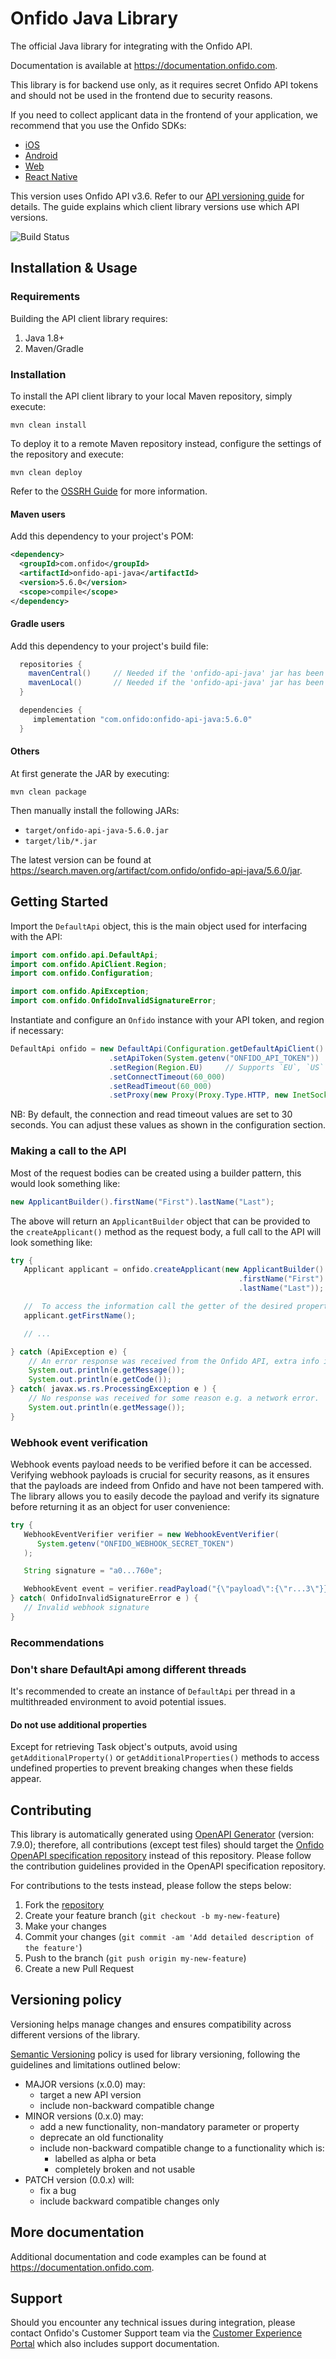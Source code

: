 # Onfido Java Library

The official Java library for integrating with the Onfido API.

Documentation is available at <https://documentation.onfido.com>.

This library is for backend use only, as it requires secret Onfido API tokens and should not be used in the frontend due to security reasons.

If you need to collect applicant data in the frontend of your application, we recommend that you use the Onfido SDKs:

- [iOS](https://github.com/onfido/onfido-ios-sdk)
- [Android](https://github.com/onfido/onfido-android-sdk)
- [Web](https://github.com/onfido/onfido-sdk-ui)
- [React Native](https://github.com/onfido/react-native-sdk)

This version uses Onfido API v3.6. Refer to our [API versioning guide](https://developers.onfido.com/guide/api-versioning-policy#client-libraries) for details. The guide explains which client library versions use which API versions.

![Build Status](https://github.com/onfido/onfido-java/actions/workflows/maven.yml/badge.svg)

## Installation & Usage

### Requirements

Building the API client library requires:

1. Java 1.8+
2. Maven/Gradle

### Installation

To install the API client library to your local Maven repository, simply execute:

```shell
mvn clean install
```

To deploy it to a remote Maven repository instead, configure the settings of the repository and execute:

```shell
mvn clean deploy
```

Refer to the [OSSRH Guide](https://central.sonatype.org/publish/publish-guide) for more information.

#### Maven users

Add this dependency to your project's POM:

```xml
<dependency>
  <groupId>com.onfido</groupId>
  <artifactId>onfido-api-java</artifactId>
  <version>5.6.0</version>
  <scope>compile</scope>
</dependency>
```

#### Gradle users

Add this dependency to your project's build file:

```groovy
  repositories {
    mavenCentral()     // Needed if the 'onfido-api-java' jar has been published to maven central.
    mavenLocal()       // Needed if the 'onfido-api-java' jar has been published to the local maven repo.
  }

  dependencies {
     implementation "com.onfido:onfido-api-java:5.6.0"
  }
```

#### Others

At first generate the JAR by executing:

```shell
mvn clean package
```

Then manually install the following JARs:

- `target/onfido-api-java-5.6.0.jar`
- `target/lib/*.jar`

The latest version can be found at <https://search.maven.org/artifact/com.onfido/onfido-api-java/5.6.0/jar>.

## Getting Started

Import the `DefaultApi` object, this is the main object used for interfacing with the API:

```java
import com.onfido.api.DefaultApi;
import com.onfido.ApiClient.Region;
import com.onfido.Configuration;

import com.onfido.ApiException;
import com.onfido.OnfidoInvalidSignatureError;
```

Instantiate and configure an `Onfido` instance with your API token, and region if necessary:

```java
DefaultApi onfido = new DefaultApi(Configuration.getDefaultApiClient()
                      .setApiToken(System.getenv("ONFIDO_API_TOKEN"))
                      .setRegion(Region.EU)     // Supports `EU`, `US` and `CA`
                      .setConnectTimeout(60_000)
                      .setReadTimeout(60_000)
                      .setProxy(new Proxy(Proxy.Type.HTTP, new InetSocketAddress(host, port))));   // Optionally define a connection proxy with the specified host and port
```

NB: By default, the connection and read timeout values are set to 30 seconds. You can adjust these values as shown in the configuration section.

### Making a call to the API

Most of the request bodies can be created using a builder pattern, this would look something like:

```java
new ApplicantBuilder().firstName("First").lastName("Last");
```

The above will return an `ApplicantBuilder` object that can be provided to the `createApplicant()` method as the request body, a full call to the API will look something like:

```java
try {
   Applicant applicant = onfido.createApplicant(new ApplicantBuilder()
                                                   .firstName("First")
                                                   .lastName("Last"));

   //  To access the information call the getter of the desired property on the object, for example:
   applicant.getFirstName();

   // ...

} catch (ApiException e) {
    // An error response was received from the Onfido API, extra info is available.
    System.out.println(e.getMessage());
    System.out.println(e.getCode());
} catch( javax.ws.rs.ProcessingException e ) {
    // No response was received for some reason e.g. a network error.
    System.out.println(e.getMessage());
}
```

### Webhook event verification

Webhook events payload needs to be verified before it can be accessed. Verifying webhook payloads is crucial for security reasons, as it ensures that the payloads are indeed from Onfido and have not been tampered with. The library allows you to easily decode the payload and verify its signature before returning it as an object for user convenience:

```java
try {
   WebhookEventVerifier verifier = new WebhookEventVerifier(
      System.getenv("ONFIDO_WEBHOOK_SECRET_TOKEN")
   );

   String signature = "a0...760e";

   WebhookEvent event = verifier.readPayload("{\"payload\":{\"r...3\"}}", signature);
} catch( OnfidoInvalidSignatureError e ) {
   // Invalid webhook signature
}
```

### Recommendations

### Don't share DefaultApi among different threads

It's recommended to create an instance of `DefaultApi` per thread in a multithreaded environment to avoid potential issues.

#### Do not use additional properties

Except for retrieving Task object's outputs, avoid using `getAdditionalProperty()` or `getAdditionalProperties()` methods to access undefined properties to prevent breaking changes when these fields appear.

## Contributing

This library is automatically generated using [OpenAPI Generator](https://openapi-generator.tech) (version: 7.9.0); therefore, all contributions (except test files) should target the [Onfido OpenAPI specification repository](https://github.com/onfido/onfido-openapi-spec/tree/master) instead of this repository. Please follow the contribution guidelines provided in the OpenAPI specification repository.

For contributions to the tests instead, please follow the steps below:

1. Fork the [repository](https://github.com/onfido/onfido-java/fork)
2. Create your feature branch (`git checkout -b my-new-feature`)
3. Make your changes
4. Commit your changes (`git commit -am 'Add detailed description of the feature'`)
5. Push to the branch (`git push origin my-new-feature`)
6. Create a new Pull Request

## Versioning policy

Versioning helps manage changes and ensures compatibility across different versions of the library.

[Semantic Versioning](https://semver.org) policy is used for library versioning, following the guidelines and limitations outlined below:

- MAJOR versions (x.0.0) may:
  - target a new API version
  - include non-backward compatible change
- MINOR versions (0.x.0) may:
  - add a new functionality, non-mandatory parameter or property
  - deprecate an old functionality
  - include non-backward compatible change to a functionality which is:
    - labelled as alpha or beta
    - completely broken and not usable
- PATCH version (0.0.x) will:
  - fix a bug
  - include backward compatible changes only

## More documentation

Additional documentation and code examples can be found at <https://documentation.onfido.com>.

## Support

Should you encounter any technical issues during integration, please contact Onfido's Customer Support team via the [Customer Experience Portal](https://public.support.onfido.com/) which also includes support documentation.
